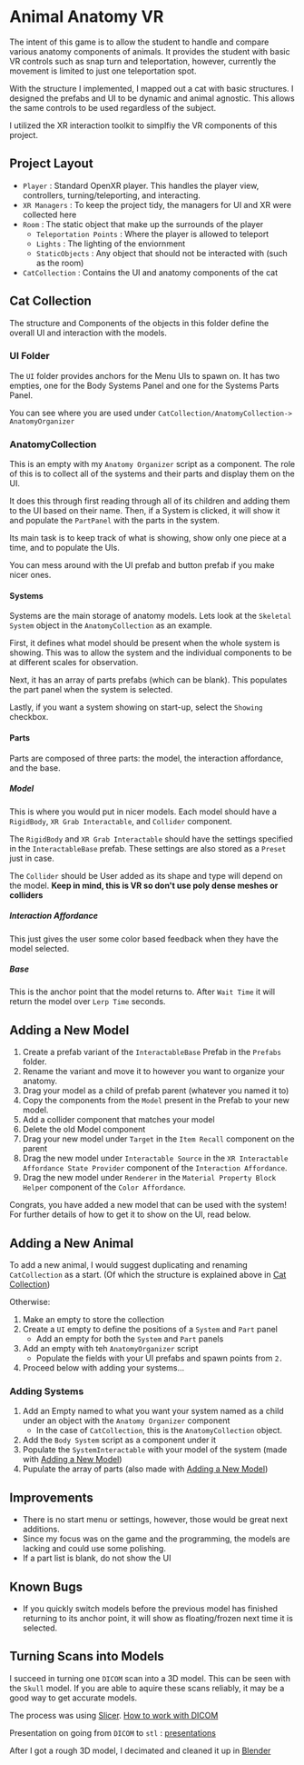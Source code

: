 # Animal Anatomy VR

The intent of this game is to allow the student to handle and compare various 
anatomy components of animals. It provides the student with basic VR controls
such as snap turn and teleportation, however, currently the movement is 
limited to just one teleportation spot.

With the structure I implemented, I mapped out a cat with basic structures.
I designed the prefabs and UI to be dynamic and animal agnostic. This allows
the same controls to be used regardless of the subject.

I utilized the XR interaction toolkit to simplfiy the VR components of this
project.

## Project Layout

- `Player` : Standard OpenXR player. This handles the player view, controllers,
turning/teleporting, and interacting.
- `XR Managers` : To keep the project tidy, the managers for UI and XR were 
collected here
- `Room` : The static object that make up the surrounds of the player
	- `Teleportation Points` : Where the player is allowed to teleport
	- `Lights` : The lighting of the enviornment
	- `StaticObjects` : Any object that should not be interacted with (such as the
	room)
- `CatCollection` : Contains the UI and anatomy components of the cat


## Cat Collection

The structure and Components of the objects in this folder define the overall
UI and interaction with the models.

### UI Folder

The `UI` folder provides anchors for the Menu UIs to spawn on. It has
two empties, one for the Body Systems Panel and one for the Systems Parts Panel.

You can see where you are used under `CatCollection/AnatomyCollection->
AnatomyOrganizer`

### AnatomyCollection

This is an empty with my `Anatomy Organizer` script as a component. The role
of this is to collect all of the systems and their parts and display them
on the UI. 

It does this through first reading through all of its children and adding them 
to the UI based on their name. Then, if a System is clicked, it will show it 
and populate the `PartPanel` with the parts in the system. 

Its main task is to keep track of what is showing, show only one piece at a 
time, and to populate the UIs. 

You can mess around with the UI prefab and button prefab if you make nicer ones.

#### Systems

Systems are the main storage of anatomy models. Lets look at the `Skeletal System`
object in the `AnatomyCollection` as an example.

First, it defines what model should be present when the whole system is showing. 
This was to allow the system and the individual components to be at different 
scales for observation.

Next, it has an array of parts prefabs (which can be blank). This populates the 
part panel when the system is selected. 

Lastly, if you want a system showing on start-up, select the `Showing` checkbox.

#### Parts

Parts are composed of three parts: the model, the interaction affordance, and 
the base.

##### Model

This is where you would put in nicer models. Each model should have a `RigidBody`, 
`XR Grab Interactable`, and `Collider` component. 

The `RigidBody` and `XR Grab Interactable` should have the settings specified in the
`InteractableBase` prefab. These settings are also stored as a `Preset` just in case.

The `Collider` should be User added as its shape and type will depend on the model. 
**Keep in mind, this is VR so don't use poly dense meshes or colliders**

##### Interaction Affordance

This just gives the user some color based feedback when they have the model selected.

##### Base

This is the anchor point that the model returns to. After `Wait Time` it will return 
the model over `Lerp Time` seconds. 

## Adding a New Model

1. Create a prefab variant of the `InteractableBase` Prefab in the `Prefabs`
folder.
2. Rename the variant and move it to however you want to organize your anatomy.
3. Drag your model as a child of prefab parent (whatever you named it to)
4. Copy the components from the `Model` present in the Prefab to your new model.
5. Add a collider component that matches your model
6. Delete the old Model component
7. Drag your new model under `Target` in the `Item Recall` component on the parent
8. Drag the new model under `Interactable Source` in the 
`XR Interactable Affordance State Provider` component of the `Interaction Affordance`.
9. Drag the new model under `Renderer` in the `Material Property Block Helper` 
component of the `Color Affordance`.

Congrats, you have added a new model that can be used with the system! For further 
details of how to get it to show on the UI, read below.

## Adding a New Animal

To add a new animal, I would suggest duplicating and renaming `CatCollection`
as a start. (Of which the structure is explained above in [Cat Collection](#cat-collection))

Otherwise:

1. Make an empty to store the collection
2. Create a `UI` empty to define the positions of a `System` and `Part` panel
	- Add an empty for both the `System` and `Part` panels
3. Add an empty with teh `AnatomyOrganizer` script
	- Populate the fields with your UI prefabs and spawn points from `2.`
4. Proceed below with adding your systems...

### Adding Systems

1. Add an Empty named to what you want your system named as a child under an object with 
the `Anatomy Organizer` component
	- In the case of `CatCollection`, this is the `AnatomyCollection` object.
2. Add the `Body System` script as a component under it
3. Populate the `SystemInteractable` with your model of the system (made with [Adding a New Model](#adding-a-new-model))
4. Pupulate the array of parts (also made with [Adding a New Model](#adding-a-new-model))

## Improvements

- There is no start menu or settings, however, those would be great next 
additions.
- Since my focus was on the game and the programming, the models are lacking
and could use some polishing.
- If a part list is blank, do not show the UI

## Known Bugs

- If you quickly switch models before the previous model has finished returning to
its anchor point, it will show as floating/frozen next time it is selected.

## Turning Scans into Models

I succeed in turning one `DICOM` scan into a 3D model. This can be seen with the `Skull` model.
If you are able to aquire these scans reliably, it may be a good way to get accurate models.

The process was using [Slicer](https://www.slicer.org/). [How to work with DICOM](https://slicer.readthedocs.io/en/latest/user_guide/modules/dicom.html)

Presentation on going from `DICOM` to `stl` : [presentations](https://www.slicer.org/wiki/Documentation/Nightly/Training#Segmentation_for_3D_printing)

After I got a rough 3D model, I decimated and cleaned it up in [Blender](https://www.blender.org/)
